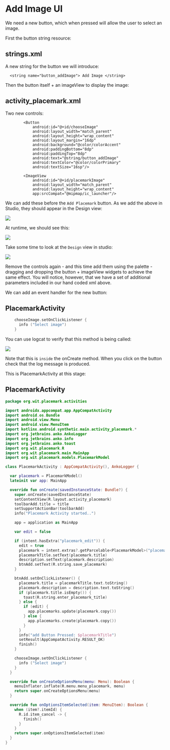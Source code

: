 # Add Image UI

We need a new button, which when pressed will allow the user to select an image.

First the button string resource:

## strings.xml

A new string for the button we will introduce:

```
  <string name="button_addImage"> Add Image </string>
```

Then the button itself + an imageView to display the image:

## activity_placemark.xml

Two new controls:

```
        <Button
            android:id="@+id/chooseImage"
            android:layout_width="match_parent"
            android:layout_height="wrap_content"
            android:layout_margin="16dp"
            android:background="@color/colorAccent"
            android:paddingBottom="8dp"
            android:paddingTop="8dp"
            android:text="@string/button_addImage"
            android:textColor="@color/colorPrimary"
            android:textSize="16sp"/>

        <ImageView
            android:id="@+id/placemarkImage"
            android:layout_width="match_parent"
            android:layout_height="wrap_content"
            app:srcCompat="@mipmap/ic_launcher"/>

```

We can add these before the `Add Placemark` button. As we add the above in Studio, they should appear in the Design view:

![](img/07.png)

At runtime, we should see this:

![](img/01.png)

Take some time to look at the `Design` view in studio:

![](img/02.png)

Remove the controls again - and this time add them using the palette - dragging and dropping the button + imageView widgets to achieve the same effect. You will notice, however, that we have a set of additional parameters included in our hand coded xml above.

We can add an event handler for the new button:

## PlacemarkActivity

```kotlin
    chooseImage.setOnClickListener {
      info ("Select image")
    }
```

You can use logcat to verify that this method is being called:

![](img/08.png)

Note that this is `inside` the onCreate method. When you click on the button check that the log message is produced.

This is PlacemarkActivity at this stage:

## PlacemarkActivity

```kotlin
package org.wit.placemark.activities

import androidx.appcompat.app.AppCompatActivity
import android.os.Bundle
import android.view.Menu
import android.view.MenuItem
import kotlinx.android.synthetic.main.activity_placemark.*
import org.jetbrains.anko.AnkoLogger
import org.jetbrains.anko.info
import org.jetbrains.anko.toast
import org.wit.placemark.R
import org.wit.placemark.main.MainApp
import org.wit.placemark.models.PlacemarkModel

class PlacemarkActivity : AppCompatActivity(), AnkoLogger {

  var placemark = PlacemarkModel()
  lateinit var app: MainApp

  override fun onCreate(savedInstanceState: Bundle?) {
    super.onCreate(savedInstanceState)
    setContentView(R.layout.activity_placemark)
    toolbarAdd.title = title
    setSupportActionBar(toolbarAdd)
    info("Placemark Activity started..")

    app = application as MainApp

    var edit = false

    if (intent.hasExtra("placemark_edit")) {
      edit = true
      placemark = intent.extras?.getParcelable<PlacemarkModel>("placemark_edit")!!
      placemarkTitle.setText(placemark.title)
      description.setText(placemark.description)
      btnAdd.setText(R.string.save_placemark)
    }

    btnAdd.setOnClickListener() {
      placemark.title = placemarkTitle.text.toString()
      placemark.description = description.text.toString()
      if (placemark.title.isEmpty()) {
        toast(R.string.enter_placemark_title)
      } else {
        if (edit) {
          app.placemarks.update(placemark.copy())
        } else {
          app.placemarks.create(placemark.copy())
        }
      }
      info("add Button Pressed: $placemarkTitle")
      setResult(AppCompatActivity.RESULT_OK)
      finish()
    }

    chooseImage.setOnClickListener {
      info ("Select image")
    }
  }

  override fun onCreateOptionsMenu(menu: Menu): Boolean {
    menuInflater.inflate(R.menu.menu_placemark, menu)
    return super.onCreateOptionsMenu(menu)
  }

  override fun onOptionsItemSelected(item: MenuItem): Boolean {
    when (item?.itemId) {
      R.id.item_cancel -> {
        finish()
      }
    }
    return super.onOptionsItemSelected(item)
  }
}
```
